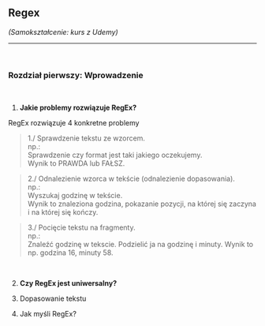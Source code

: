 ## Regex

*(Samokształcenie: kurs z Udemy)*


---

<br>

### Rozdział pierwszy: Wprowadzenie

<br>

1. **Jakie problemy rozwiązuje RegEx?** <br>

RegEx rozwiązuje 4 konkretne problemy

> 1./ Sprawdzenie tekstu ze wzorcem.<br>
> np.:<br>
> Sprawdzenie czy format jest taki jakiego oczekujemy.<br>
Wynik to PRAWDA lub FAŁSZ.

> 2./ Odnalezienie wzorca w tekście (odnalezienie dopasowania).<br>
>np.:<br>
>Wyszukaj godzinę w tekście.<br>
Wynik to znaleziona godzina, pokazanie pozycji, na której się zaczyna i na której się kończy.

> 3./ Pocięcie tekstu na fragmenty.<br>
> np.:<br>
>Znaleźć godzinę w tekscie. Podzielić ja na godzinę i minuty.
Wynik to np. godzina 16, minuty 58.




<br>

2. **Czy RegEx jest uniwersalny?**


3. Dopasowanie tekstu
4. Jak myśli RegEx?